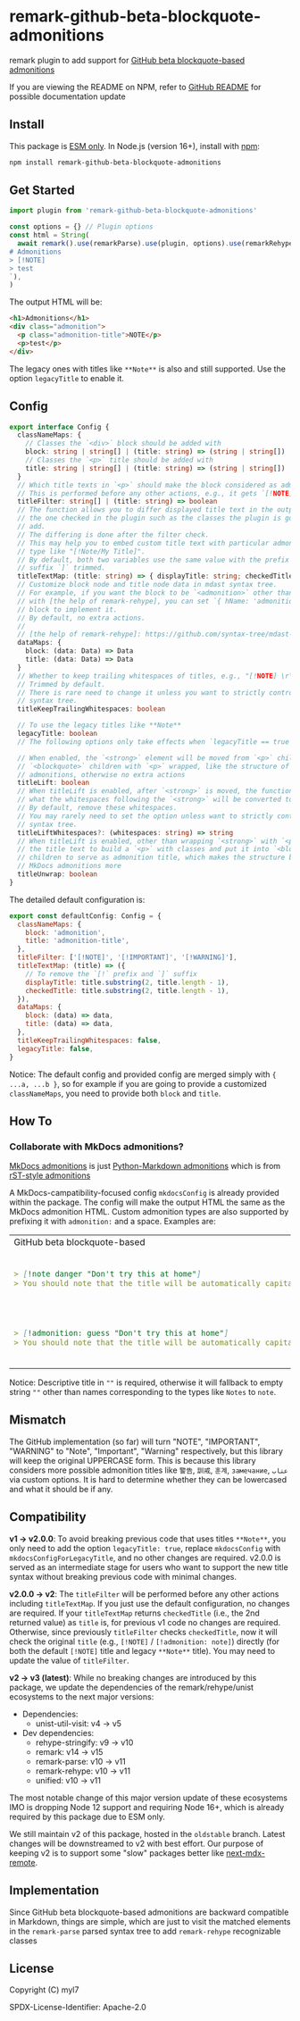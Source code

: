 # remark-github-beta-blockquote-admonitions

remark plugin to add support for [GitHub beta blockquote-based admonitions](https://github.com/github/feedback/discussions/16925)

If you are viewing the README on NPM, refer to [GitHub README](https://github.com/myl7/remark-github-beta-blockquote-admonitions#readme) for possible documentation update

## Install

This package is [ESM only][esm].
In Node.js (version 16+), install with [npm]:

```sh
npm install remark-github-beta-blockquote-admonitions
```

[esm]: https://gist.github.com/sindresorhus/a39789f98801d908bbc7ff3ecc99d99c
[npm]: https://docs.npmjs.com/cli/install

## Get Started

```js
import plugin from 'remark-github-beta-blockquote-admonitions'

const options = {} // Plugin options
const html = String(
  await remark().use(remarkParse).use(plugin, options).use(remarkRehype).use(rehypeStringify).process(`\
# Admonitions
> [!NOTE]
> test
`),
)
```

The output HTML will be:

```html
<h1>Admonitions</h1>
<div class="admonition">
  <p class="admonition-title">NOTE</p>
  <p>test</p>
</div>
```

The legacy ones with titles like `**Note**` is also and still supported.
Use the option `legacyTitle` to enable it.

## Config

```ts
export interface Config {
  classNameMaps: {
    // Classes the `<div>` block should be added with
    block: string | string[] | (title: string) => (string | string[])
    // Classes the `<p>` title should be added with
    title: string | string[] | (title: string) => (string | string[])
  }
  // Which title texts in `<p>` should make the block considered as admonitions.
  // This is performed before any other actions, e.g., it gets `[!NOTE]`.
  titleFilter: string[] | (title: string) => boolean
  // The function allows you to differ displayed title text in the output with
  // the one checked in the plugin such as the classes the plugin is going to
  // add.
  // The differing is done after the filter check.
  // This may help you to embed custom title text with particular admonition
  // type like "[!Note/My Title]".
  // By default, both two variables use the same value with the prefix`[!` and
  // suffix `]` trimmed.
  titleTextMap: (title: string) => { displayTitle: string; checkedTitle: string }
  // Customize block node and title node data in mdast syntax tree.
  // For example, if you want the block to be `<admonition>` other than `<div>`,
  // with [the help of remark-rehype], you can set `{ hName: 'admonition' }` for
  // block to implement it.
  // By default, no extra actions.
  //
  // [the help of remark-rehype]: https://github.com/syntax-tree/mdast-util-to-hast#fields-on-nodes
  dataMaps: {
    block: (data: Data) => Data
    title: (data: Data) => Data
  }
  // Whether to keep trailing whitespaces of titles, e.g., "[!NOTE] \r\t".
  // Trimmed by default.
  // There is rare need to change it unless you want to strictly control the
  // syntax tree.
  titleKeepTrailingWhitespaces: boolean

  // To use the legacy titles like **Note**
  legacyTitle: boolean
  // The following options only take effects when `legacyTitle == true`.

  // When enabled, the `<strong>` element will be moved from `<p>` children to
  // `<blockquote>` children with `<p>` wrapped, like the structure of MkDocs
  // admonitions, otherwise no extra actions
  titleLift: boolean
  // When titleLift is enabled, after `<strong>` is moved, the function defines
  // what the whitespaces following the `<strong>` will be converted to.
  // By default, remove these whitespaces.
  // You may rarely need to set the option unless want to strictly control the
  // syntax tree.
  titleLiftWhitespaces?: (whitespaces: string) => string
  // When titleLift is enabled, other than wrapping `<strong>` with `<p>`, use
  // the title text to build a `<p>` with classes and put it into `<blockquote>`
  // children to serve as admonition title, which makes the structure be like
  // MkDocs admonitions more
  titleUnwrap: boolean
}
```

The detailed default configuration is:

```js
export const defaultConfig: Config = {
  classNameMaps: {
    block: 'admonition',
    title: 'admonition-title',
  },
  titleFilter: ['[!NOTE]', '[!IMPORTANT]', '[!WARNING]'],
  titleTextMap: (title) => ({
    // To remove the `[!` prefix and `]` suffix
    displayTitle: title.substring(2, title.length - 1),
    checkedTitle: title.substring(2, title.length - 1),
  }),
  dataMaps: {
    block: (data) => data,
    title: (data) => data,
  },
  titleKeepTrailingWhitespaces: false,
  legacyTitle: false,
}
```

Notice: The default config and provided config are merged simply with `{ ...a, ...b }`, so for example if you are going to provide a customized `classNameMaps`, you need to provide both `block` and `title`.

## How To

### Collaborate with MkDocs admonitions?

[MkDocs admonitions](https://www.markdownguide.org/tools/mkdocs/#using-admonitions) is just [Python-Markdown admonitions](https://python-markdown.github.io/extensions/admonition/) which is from [rST-style admonitions](https://docutils.sourceforge.io/docs/ref/rst/directives.html#specific-admonitions)

A MkDocs-campatibility-focused config `mkdocsConfig` is already provided within the package.
The config will make the output HTML the same as the MkDocs admonition HTML.
Custom admonition types are also supported by prefixing it with `admonition:` and a space.
Examples are:

<table>
  <tr>
    <td>GitHub beta blockquote-based</td>
    <td>MkDocs</td>
    <td>HTML</td>
  </tr>
  <tr>
    <td>

```md
> [!note danger "Don't try this at home"]
> You should note that the title will be automatically capitalized.
```

</td><td>

<!-- prettier-ignore -->
```md
!!! note danger "Don't try this at home"
    You should note that the title will be automatically capitalized.
```

</td><td>

```html
<div class="admonition note danger">
  <p class="admonition-title">Don't try this at home</p>
  <p>You should note that the title will be automatically capitalized.</p>
</div>
```

</td>
</tr>
<tr>
    <td>

```md
> [!admonition: guess "Don't try this at home"]
> You should note that the title will be automatically capitalized.
```

</td><td>

<!-- prettier-ignore -->
```md
!!! guess "Don't try this at home"
    You should note that the title will be automatically capitalized.
```

</td><td>

```html
<div class="admonition guess">
  <p class="admonition-title">Don't try this at home</p>
  <p>You should note that the title will be automatically capitalized.</p>
</div>
```

</td>
</tr>
</table>

Notice: Descriptive title in `""` is required, otherwise it will fallback to empty string `""` other than names corresponding to the types like `Notes` to `note`.

## Mismatch

The GitHub implementation (so far) will turn "NOTE", "IMPORTANT", "WARNING" to "Note", "Important", "Warning" respectively, but this library will keep the original UPPERCASE form.
This is because this library considers more possible admonition titles like `警告`, `訓戒`, `훈계`, `замечание`, `عتاب` via custom options.
It is hard to determine whether they can be lowercased and what it should be if any.

## Compatibility

**v1 -> v2.0.0**: To avoid breaking previous code that uses titles `**Note**`, you only need to add the option `legacyTitle: true`, replace `mkdocsConfig` with `mkdocsConfigForLegacyTitle`, and no other changes are required.
v2.0.0 is served as an intermediate stage for users who want to support the new title syntax without breaking previous code with minimal changes.

**v2.0.0 -> v2**: The `titleFilter` will be performed before any other actions including `titleTextMap`.
If you just use the default configuration, no changes are required.
If your `titleTextMap` returns `checkedTitle` (i.e., the 2nd returned value) as `title` is, for previous v1 code no changes are required.
Otherwise, since previously `titleFilter` checks `checkedTitle`, now it will check the original `title` (e.g., `[!NOTE]` / `[!admonition: note]`) directly (for both the default `[!NOTE]` title and legacy `**Note**` title).
You may need to update the value of `titleFilter`.

**v2 -> v3 (latest)**: While no breaking changes are introduced by this package, we update the dependencies of the remark/rehype/unist ecosystems to the next major versions:

- Dependencies:
  - unist-util-visit: v4 -> v5
- Dev dependencies:
  - rehype-stringify: v9 -> v10
  - remark: v14 -> v15
  - remark-parse: v10 -> v11
  - remark-rehype: v10 -> v11
  - unified: v10 -> v11

The most notable change of this major version update of these ecosystems IMO is dropping Node 12 support and requiring Node 16+, which is already required by this package due to ESM only.

We still maintain v2 of this package, hosted in the `oldstable` branch.
Latest changes will be downstreamed to v2 with best effort.
Our purpose of keeping v2 is to support some "slow" packages better like [next-mdx-remote].

[next-mdx-remote]: https://github.com/hashicorp/next-mdx-remote

## Implementation

Since GitHub beta blockquote-based admonitions are backward compatible in Markdown, things are simple, which are just to visit the matched elements in the `remark-parse` parsed syntax tree to add `remark-rehype` recognizable classes

## License

Copyright (C) myl7

SPDX-License-Identifier: Apache-2.0
